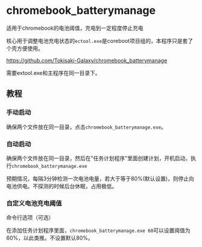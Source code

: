 # chromebook_batterymanage
适用于chromebook的电池阈值，充电到一定程度停止充电

核心用于调整电池充电状态的`ectool.exe`是coreboot项目组的，本程序只是套了个壳方便使用。

https://github.com/Tokisaki-Galaxy/chromebook_batterymanage

需要extool.exe和主程序在同一目录下。

## 教程

### 手动启动

确保两个文件放在同一目录，点击`chromebook_batterymanage.exe`。

### 自动启动

确保两个文件放在同一目录，然后在"任务计划程序"里面创建计划，开机启动，执行`chromebook_batterymanage.exe`

预期情况，每隔3分钟检测一次电池电量，若大于等于80%(默认设置)，则停止向电池供电。不探测的时候后台休眠，占用极低。

### 自定义电池充电阈值

命令行选项（可选）

在添加任务计划程序里面，`chromebook_batterymanage.exe 60`可以设置阈值为60%，以此类推。不设置默认80%。
